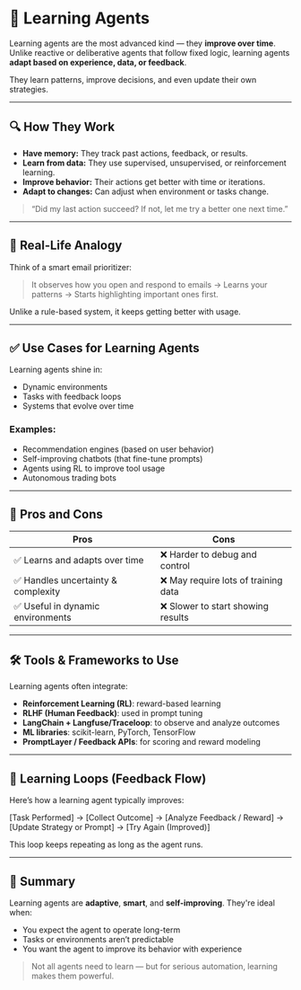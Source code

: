 # 🧠 Learning Agents

Learning agents are the most advanced kind — they **improve over time**. Unlike reactive or deliberative agents that follow fixed logic, learning agents **adapt based on experience, data, or feedback**.

They learn patterns, improve decisions, and even update their own strategies.

---

## 🔍 How They Work

- **Have memory:** They track past actions, feedback, or results.
- **Learn from data:** They use supervised, unsupervised, or reinforcement learning.
- **Improve behavior:** Their actions get better with time or iterations.
- **Adapt to changes:** Can adjust when environment or tasks change.

> “Did my last action succeed? If not, let me try a better one next time.”

---

## 🧠 Real-Life Analogy

Think of a smart email prioritizer:
> It observes how you open and respond to emails → Learns your patterns → Starts highlighting important ones first.

Unlike a rule-based system, it keeps getting better with usage.

---

## ✅ Use Cases for Learning Agents

Learning agents shine in:
- Dynamic environments
- Tasks with feedback loops
- Systems that evolve over time

### Examples:
- Recommendation engines (based on user behavior)
- Self-improving chatbots (that fine-tune prompts)
- Agents using RL to improve tool usage
- Autonomous trading bots

---

## 🔧 Pros and Cons

| Pros                                 | Cons                                 |
|--------------------------------------|--------------------------------------|
| ✅ Learns and adapts over time       | ❌ Harder to debug and control        |
| ✅ Handles uncertainty & complexity  | ❌ May require lots of training data |
| ✅ Useful in dynamic environments    | ❌ Slower to start showing results   |

---

## 🛠️ Tools & Frameworks to Use

Learning agents often integrate:
- **Reinforcement Learning (RL)**: reward-based learning
- **RLHF (Human Feedback)**: used in prompt tuning
- **LangChain + Langfuse/Traceloop**: to observe and analyze outcomes
- **ML libraries**: scikit-learn, PyTorch, TensorFlow
- **PromptLayer / Feedback APIs**: for scoring and reward modeling

---

## 🧩 Learning Loops (Feedback Flow)

Here’s how a learning agent typically improves:

[Task Performed] ->
[Collect Outcome] ->
[Analyze Feedback / Reward] ->
[Update Strategy or Prompt] ->
[Try Again (Improved)]


This loop keeps repeating as long as the agent runs.

---

## 📌 Summary

Learning agents are **adaptive**, **smart**, and **self-improving**. They're ideal when:
- You expect the agent to operate long-term
- Tasks or environments aren’t predictable
- You want the agent to improve its behavior with experience

> Not all agents need to learn — but for serious automation, learning makes them powerful.



